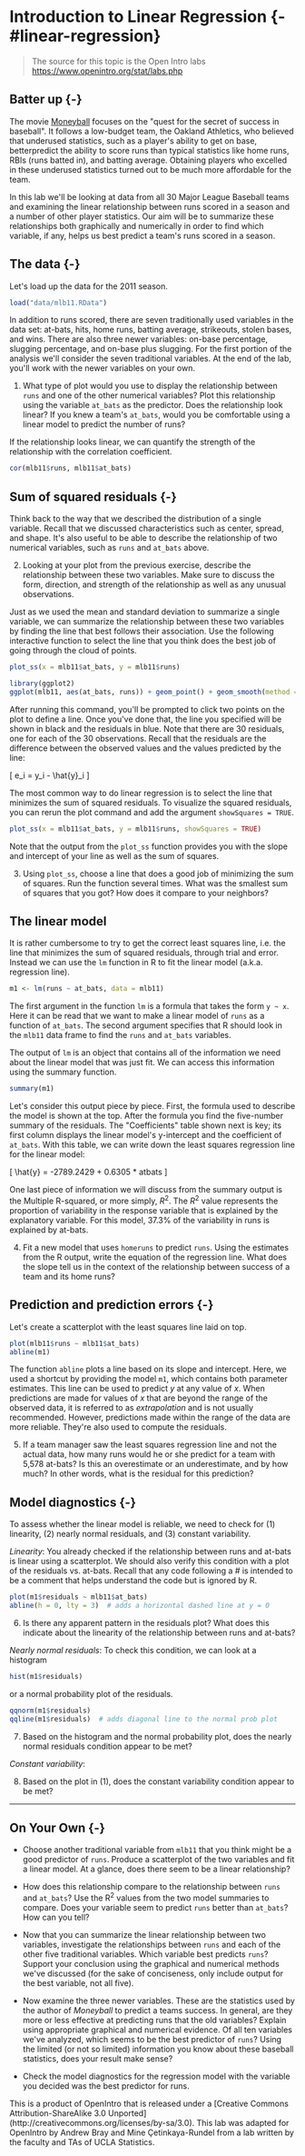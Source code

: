 
# Introduction to Linear Regression {-#linear-regression}

> The source for this topic is the Open Intro labs https://www.openintro.org/stat/labs.php

## Batter up {-}

The movie [Moneyball](http://en.wikipedia.org/wiki/Moneyball_(film)) focuses on
the "quest for the secret of success in baseball". It follows a low-budget team, 
the Oakland Athletics, who believed that underused statistics, such as a player's 
ability to get on base, betterpredict the ability to score runs than typical 
statistics like home runs, RBIs (runs batted in), and batting average. Obtaining 
players who excelled in these underused statistics turned out to be much more 
affordable for the team.

In this lab we'll be looking at data from all 30 Major League Baseball teams and
examining the linear relationship between runs scored in a season and a number 
of other player statistics. Our aim will be to summarize these relationships 
both graphically and numerically in order to find which variable, if any, helps 
us best predict a team's runs scored in a season.

## The data {-}

Let's load up the data for the 2011 season.


```r
load("data/mlb11.RData")
```

In addition to runs scored, there are seven traditionally used variables in the 
data set: at-bats, hits, home runs, batting average, strikeouts, stolen bases, 
and wins. There are also three newer variables: on-base percentage, slugging 
percentage, and on-base plus slugging. For the first portion of the analysis 
we'll consider the seven traditional variables. At the end of the lab, you'll 
work with the newer variables on your own.

1.  What type of plot would you use to display the relationship between `runs` 
    and one of the other numerical variables? Plot this relationship using the 
    variable `at_bats` as the predictor. Does the relationship look linear? If 
    you knew a team's `at_bats`, would you be comfortable using a linear model 
    to predict the number of runs?

If the relationship looks linear, we can quantify the strength of the
relationship with the correlation coefficient.


```r
cor(mlb11$runs, mlb11$at_bats)
```

## Sum of squared residuals {-}

Think back to the way that we described the distribution of a single variable. 
Recall that we discussed characteristics such as center, spread, and shape. It's
also useful to be able to describe the relationship of two numerical variables, 
such as `runs` and `at_bats` above.

2.  Looking at your plot from the previous exercise, describe the relationship 
    between these two variables. Make sure to discuss the form, direction, and 
    strength of the relationship as well as any unusual observations.

Just as we used the mean and standard deviation to summarize a single variable, 
we can summarize the relationship between these two variables by finding the 
line that best follows their association. Use the following interactive 
function to select the line that you think does the best job of going through 
the cloud of points.



```r
plot_ss(x = mlb11$at_bats, y = mlb11$runs)
```


```r
library(ggplot2)
ggplot(mlb11, aes(at_bats, runs)) + geom_point() + geom_smooth(method = "lm")
```


After running this command, you'll be prompted to click two points on the plot 
to define a line. Once you've done that, the line you specified will be shown in
black and the residuals in blue. Note that there are 30 residuals, one for each 
of the 30 observations. Recall that the residuals are the difference between the
observed values and the values predicted by the line:

\[
  e_i = y_i - \hat{y}_i
\]

The most common way to do linear regression is to select the line that minimizes
the sum of squared residuals. To visualize the squared residuals, you can rerun 
the plot command and add the argument `showSquares = TRUE`.


```r
plot_ss(x = mlb11$at_bats, y = mlb11$runs, showSquares = TRUE)
```

Note that the output from the `plot_ss` function provides you with the slope and
intercept of your line as well as the sum of squares.

3.  Using `plot_ss`, choose a line that does a good job of minimizing the sum of
    squares. Run the function several times. What was the smallest sum of 
    squares that you got? How does it compare to your neighbors?

## The linear model

It is rather cumbersome to try to get the correct least squares line, i.e. the 
line that minimizes the sum of squared residuals, through trial and error. 
Instead we can use the `lm` function in R to fit the linear model (a.k.a. 
regression line).


```r
m1 <- lm(runs ~ at_bats, data = mlb11)
```

The first argument in the function `lm` is a formula that takes the form 
`y ~ x`. Here it can be read that we want to make a linear model of `runs` as a 
function of `at_bats`. The second argument specifies that R should look in the 
`mlb11` data frame to find the `runs` and `at_bats` variables.

The output of `lm` is an object that contains all of the information we need 
about the linear model that was just fit. We can access this information using 
the summary function.


```r
summary(m1)
```

Let's consider this output piece by piece. First, the formula used to describe 
the model is shown at the top. After the formula you find the five-number 
summary of the residuals. The "Coefficients" table shown next is key; its first 
column displays the linear model's y-intercept and the coefficient of `at_bats`.
With this table, we can write down the least squares regression line for the 
linear model:

\[
  \hat{y} = -2789.2429 + 0.6305 * atbats
\]

One last piece of information we will discuss from the summary output is the 
Multiple R-squared, or more simply, $R^2$. The $R^2$ value represents the 
proportion of variability in the response variable that is explained by the 
explanatory variable. For this model, 37.3% of the variability in runs is 
explained by at-bats.

4.  Fit a new model that uses `homeruns` to predict `runs`. Using the estimates 
    from the R output, write the equation of the regression line. What does the 
    slope tell us in the context of the relationship between success of a team 
    and its home runs?

## Prediction and prediction errors {-}

Let's create a scatterplot with the least squares line laid on top.


```r
plot(mlb11$runs ~ mlb11$at_bats)
abline(m1)
```

The function `abline` plots a line based on its slope and intercept. Here, we 
used a shortcut by providing the model `m1`, which contains both parameter 
estimates. This line can be used to predict $y$ at any value of $x$. When 
predictions are made for values of $x$ that are beyond the range of the observed
data, it is referred to as *extrapolation* and is not usually recommended. 
However, predictions made within the range of the data are more reliable. 
They're also used to compute the residuals.

5.  If a team manager saw the least squares regression line and not the actual 
    data, how many runs would he or she predict for a team with 5,578 at-bats? 
    Is this an overestimate or an underestimate, and by how much? In other 
    words, what is the residual for this prediction?

## Model diagnostics {-}

To assess whether the linear model is reliable, we need to check for (1) 
linearity, (2) nearly normal residuals, and (3) constant variability.

*Linearity*: You already checked if the relationship between runs and at-bats
is linear using a scatterplot. We should also verify this condition with a plot 
of the residuals vs. at-bats. Recall that any code following a *#* is intended
to be a comment that helps understand the code but is ignored by R.


```r
plot(m1$residuals ~ mlb11$at_bats)
abline(h = 0, lty = 3)  # adds a horizontal dashed line at y = 0
```

6.  Is there any apparent pattern in the residuals plot? What does this indicate
    about the linearity of the relationship between runs and at-bats?

*Nearly normal residuals*: To check this condition, we can look at a histogram


```r
hist(m1$residuals)
```

or a normal probability plot of the residuals.


```r
qqnorm(m1$residuals)
qqline(m1$residuals)  # adds diagonal line to the normal prob plot
```

7.  Based on the histogram and the normal probability plot, does the nearly 
    normal residuals condition appear to be met?

*Constant variability*:

8.  Based on the plot in (1), does the constant variability condition appear to 
    be met?
    
* * *

## On Your Own {-}

-   Choose another traditional variable from `mlb11` that you think might be a 
    good predictor of `runs`. Produce a scatterplot of the two variables and fit 
    a linear model. At a glance, does there seem to be a linear relationship?

-   How does this relationship compare to the relationship between `runs` and 
    `at_bats`? Use the R$^2$ values from the two model summaries to compare. 
    Does your variable seem to predict `runs` better than `at_bats`? How can you
    tell?

-   Now that you can summarize the linear relationship between two variables, 
    investigate the relationships between `runs` and each of the other five 
    traditional variables. Which variable best predicts `runs`? Support your 
    conclusion using the graphical and numerical methods we've discussed (for 
    the sake of conciseness, only include output for the best variable, not all 
    five).

-   Now examine the three newer variables. These are the statistics used by the 
    author of *Moneyball* to predict a teams success. In general, are they more 
    or less effective at predicting runs that the old variables? Explain using 
    appropriate graphical and numerical evidence. Of all ten variables we've 
    analyzed, which seems to be the best predictor of `runs`? Using the limited 
    (or not so limited) information you know about these baseball statistics, 
    does your result make sense?

-   Check the model diagnostics for the regression model with the variable you 
    decided was the best predictor for runs.

<div id="license">
This is a product of OpenIntro that is released under a [Creative Commons 
Attribution-ShareAlike 3.0 Unported](http://creativecommons.org/licenses/by-sa/3.0). 
This lab was adapted for OpenIntro by Andrew Bray and Mine &Ccedil;etinkaya-Rundel 
from a lab written by the faculty and TAs of UCLA Statistics.
</div>
